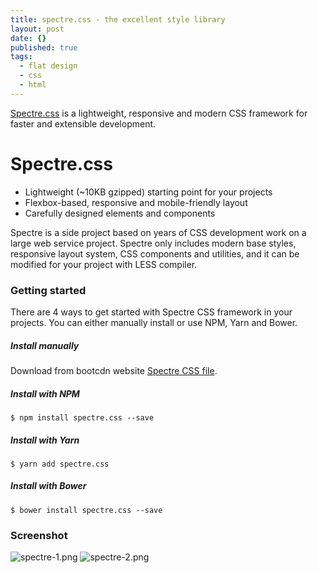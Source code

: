 ```yaml
---
title: spectre.css - the excellent style library
layout: post
date: {}
published: true
tags:
  - flat design
  - css
  - html
---
```


[Spectre.css](https://picturepan2.github.io/spectre) is a lightweight, responsive and modern CSS framework for faster and extensible development.<!--more-->

# Spectre.css

- Lightweight (~10KB gzipped) starting point for your projects
- Flexbox-based, responsive and mobile-friendly layout
- Carefully designed elements and components

Spectre is a side project based on years of CSS development work on a large web service project. Spectre only includes modern base styles, responsive layout system, CSS components and utilities, and it can be modified for your project with LESS compiler.


### Getting started

There are 4 ways to get started with Spectre CSS framework in your projects. You can either manually install or use NPM, Yarn and Bower.

##### Install manually
Download from bootcdn website [Spectre CSS file](http://www.bootcdn.cn/spectre.css/).

##### Install with NPM
`$ npm install spectre.css --save`

##### Install with Yarn
`$ yarn add spectre.css`

##### Install with Bower
`$ bower install spectre.css --save`

### Screenshot
![spectre-1.png](/post/spectre-1.png)
![spectre-2.png](/post/spectre-2.png)

